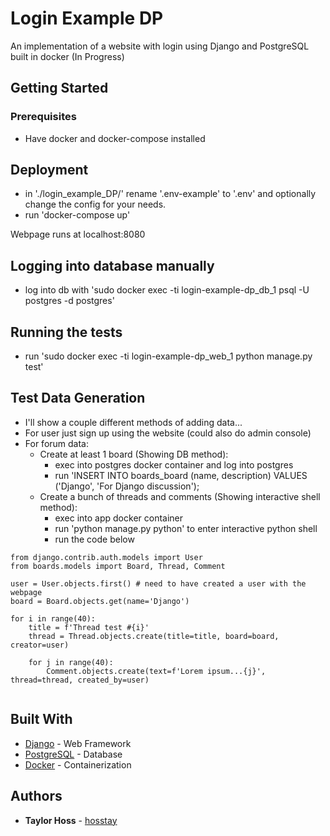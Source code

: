 # Login Example DP

An implementation of a website with login using Django and PostgreSQL built in docker (In Progress)

## Getting Started

### Prerequisites

* Have docker and docker-compose installed

## Deployment

* in './login_example_DP/' rename '.env-example' to '.env' and optionally change the config for your needs.
* run 'docker-compose up'

Webpage runs at localhost:8080

## Logging into database manually

* log into db with 'sudo docker exec -ti login-example-dp_db_1 psql -U postgres -d postgres'

## Running the tests

* run 'sudo docker exec -ti login-example-dp_web_1 python manage.py test'

## Test Data Generation

* I'll show a couple different methods of adding data...
* For user just sign up using the website (could also do admin console)
* For forum data:
    * Create at least 1 board (Showing DB method):
        * exec into postgres docker container and log into postgres
        * run 'INSERT INTO boards_board (name, description) VALUES ('Django', 'For Django discussion');
    * Create a bunch of threads and comments (Showing interactive shell method):
        * exec into app docker container
        * run 'python manage.py python' to enter interactive python shell
        * run the code below 
    
```
from django.contrib.auth.models import User
from boards.models import Board, Thread, Comment

user = User.objects.first() # need to have created a user with the webpage
board = Board.objects.get(name='Django')

for i in range(40):
    title = f'Thread test #{i}'
    thread = Thread.objects.create(title=title, board=board, creator=user)

    for j in range(40):
        Comment.objects.create(text=f'Lorem ipsum...{j}', thread=thread, created_by=user)


```

## Built With

* [Django](https://www.djangoproject.com/) - Web Framework
* [PostgreSQL](https://www.postgresql.org/) - Database
* [Docker](https://www.docker.com/) - Containerization

## Authors

* **Taylor Hoss** - [hosstay](https://github.com/hosstay)
